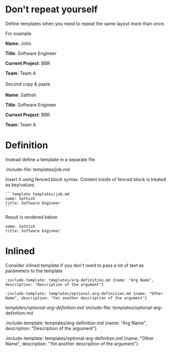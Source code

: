 # Don't repeat yourself

Define templates when you need to repeat the same layout more than once.

For example

**Name**: John

**Title**: Software Engineer

**Current Project**: BBR
 
**Team**: Team A
\
\
Second copy & paste
\
\
**Name**: Sathish

**Title**: Software Engineer

**Current Project**: BBR
 
**Team**: Team A 

# Definition

Instead define a template in a separate file
 
:include-file: templates/job.md

Insert it using fenced block syntax. Content inside of fenced block is treated as key/values. 

    ```template templates/job.md
    name: Sathish
    title: Software Engineer
    ```
    
Result is rendered below
    
```template templates/job.md
name: Sathish
title: Software Engineer
```

# Inlined

Consider inlined template if you don't need to pass a lot of text as parameters to the template 

    :include-template: templates/arg-definition.md {name: "Arg Name", description: "Description of the argument"}
    
    :include-template: templates/optional-arg-definition.md {name: "Other Name", description: "Yet another description of the argument"}
    
*templates/optional-arg-definition.md*
:include-file: templates/optional-arg-definition.md
    

:include-template: templates/arg-definition.md {name: "Arg Name", description: "Description of the argument"}

:include-template: templates/optional-arg-definition.md {name: "Other Name", description: "Yet another description of the argument"}

